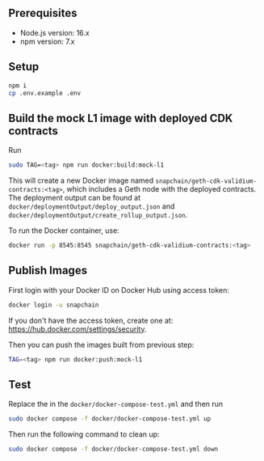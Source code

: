 ## Prerequisites

- Node.js version: 16.x
- npm version: 7.x

## Setup

```bash
npm i
cp .env.example .env
```

## Build the mock L1 image with deployed CDK contracts

Run

```bash
sudo TAG=<tag> npm run docker:build:mock-l1
```

This will create a new Docker image named `snapchain/geth-cdk-validium-contracts:<tag>`, which includes a Geth node with the deployed contracts. The deployment output can be found at `docker/deploymentOutput/deploy_output.json` and `docker/deploymentOutput/create_rollup_output.json`.

To run the Docker container, use:

```bash
docker run -p 8545:8545 snapchain/geth-cdk-validium-contracts:<tag>
```

## Publish Images
First login with your Docker ID on Docker Hub using access token:

```bash
docker login -u snapchain
```

If you don't have the access token, create one at: https://hub.docker.com/settings/security.

Then you can push the images built from previous step:

```bash
TAG=<tag> npm run docker:push:mock-l1
```

## Test

Replace the <tag> in the `docker/docker-compose-test.yml` and then run

```bash
sudo docker compose -f docker/docker-compose-test.yml up
```

Then run the following command to clean up:

```bash
sudo docker compose -f docker/docker-compose-test.yml down
```
